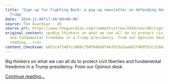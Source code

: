 ```yaml
---
title: 'Sign up for Fighting Back: a pop-up newsletter on defending democracy under
  Trump'
date: '2024-11-06T17:48:09+00:00'
source: The Guardian - US
source_url: https://www.theguardian.com/commentisfree/2024/nov/06/sign-up-for-fighting-back-a-pop-up-guide-to-getting-through-the-next-four-years
original_content: <p>Big thinkers on what we can all do to protect civil liberties
  and fundamental freedoms in a Trump presidency. From our Opinion desk.</p> <a href="https://www.theguardian.com/commentisfree/2024/nov/06/sign-up-for-fighting-back-a-pop-up-guide-to-getting-through-the-next-four-years">Continue
  reading...</a>
content_checksum: e651c473487cc808c790f848ddf4efd33a3aa662f4097b3c2cbba926aff33b28
---
```


Big thinkers on what we can all do to protect civil liberties and fundamental freedoms in a Trump presidency. From our Opinion desk.

 [Continue reading...](https://www.theguardian.com/commentisfree/2024/nov/06/sign-up-for-fighting-back-a-pop-up-guide-to-getting-through-the-next-four-years)